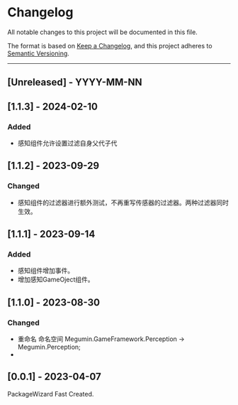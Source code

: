 # Changelog
All notable changes to this project will be documented in this file.

The format is based on [Keep a Changelog](https://keepachangelog.com/en/1.0.0/),
and this project adheres to [Semantic Versioning](https://semver.org/spec/v2.0.0.html).

<!--
## [Unreleased] - YYYY-MM-NN

### Added   
### Changed  
### Deprecated  
### Removed  
### Fixed  
### Security  
-->

---

## [Unreleased] - YYYY-MM-NN

## [1.1.3] - 2024-02-10
### Added  
- 感知组件允许设置过滤自身父代子代

## [1.1.2] - 2023-09-29
### Changed
- 感知组件的过滤器进行额外测试，不再重写传感器的过滤器。两种过滤器同时生效。


## [1.1.1] - 2023-09-14
### Added   
- 感知组件增加事件。  
- 增加感知GameOject组件。  


## [1.1.0] - 2023-08-30
### Changed  
- 重命名 命名空间 Megumin.GameFramework.Perception -> Megumin.Perception;
- 
## [0.0.1] - 2023-04-07
PackageWizard Fast Created.

